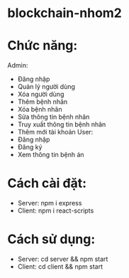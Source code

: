 ﻿# blockchain-nhom2
# Chức năng:
Admin:
+ Đăng nhập
+ Quản lý người dùng
+ Xóa người dùng
+ Thêm bệnh nhân
+ Xóa bệnh nhân
+ Sửa thông tin bệnh nhân
+ Truy xuất thông tin bệnh nhân
+ Thêm mới tài khoản
User:
+ Đăng nhập
+ Đăng ký
+ Xem thông tin bệnh án
# Cách cài đặt:
+ Server: npm i express
+ Client: npm i react-scripts
# Cách sử dụng:
+ Server: cd server && npm start
+ Client: cd client && npm start